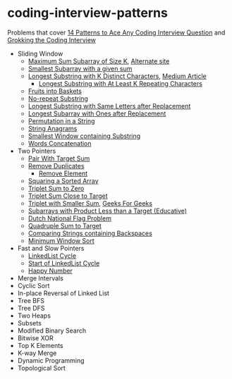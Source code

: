 # coding-interview-patterns

Problems that cover [14 Patterns to Ace Any Coding Interview Question](https://hackernoon.com/14-patterns-to-ace-any-coding-interview-question-c5bb3357f6ed) and [Grokking the Coding Interview](https://www.educative.io/courses/grokking-the-coding-interview)

- Sliding Window
  - [Maximum Sum Subarray of Size K](https://leetcode.com/problems/maximum-size-subarray-sum-equals-k/), [Alternate site](https://leetcode.ca/all/325.html)
  - [Smallest Subarray with a given sum](https://leetcode.com/problems/minimum-size-subarray-sum/)
  - [Longest Substring with K Distinct Characters](https://leetcode.com/problems/longest-substring-with-at-most-k-distinct-characters/), [Medium Article](https://sunjetliu.medium.com/longest-substring-with-k-distinct-characters-6689840f8c75)
    - [Longest Substring with At Least K Repeating Characters](https://leetcode.com/problems/longest-substring-with-at-least-k-repeating-characters/)
  - [Fruits into Baskets](https://leetcode.com/problems/fruit-into-baskets/)
  - [No-repeat Substring](https://leetcode.com/problems/longest-substring-without-repeating-characters/)
  - [Longest Substring with Same Letters after Replacement](https://leetcode.com/problems/longest-repeating-character-replacement/)
  - [Longest Subarray with Ones after Replacement](https://leetcode.com/problems/max-consecutive-ones-iii/)
  - [Permutation in a String](https://leetcode.com/problems/permutation-in-string/)
  - [String Anagrams](https://leetcode.com/problems/find-all-anagrams-in-a-string/)
  - [Smallest Window containing Substring](https://leetcode.com/problems/minimum-window-substring/)
  - [Words Concatenation](https://leetcode.com/problems/substring-with-concatenation-of-all-words/)
- Two Pointers
  - [Pair With Target Sum](https://leetcode.com/problems/two-sum/)
  - [Remove Duplicates](https://leetcode.com/problems/remove-duplicates-from-sorted-array/)
    - [Remove Element](https://leetcode.com/problems/remove-element/)
  - [Squaring a Sorted Array](https://leetcode.com/problems/squares-of-a-sorted-array/)
  - [Triplet Sum to Zero](https://leetcode.com/problems/3sum/)
  - [Triplet Sum Close to Target](https://leetcode.com/problems/3sum-closest/)
  - [Triplet with Smaller Sum](https://leetcode.com/problems/3sum-smaller/), [Geeks For Geeks](https://www.geeksforgeeks.org/count-triplets-with-sum-smaller-that-a-given-value/)
  - [Subarrays with Product Less than a Target (Educative)](https://www.educative.io/courses/grokking-the-coding-interview/RMV1GV1yPYz)
  - [Dutch National Flag Problem](https://leetcode.com/problems/sort-colors/)
  - [Quadruple Sum to Target](https://leetcode.com/problems/4sum/)
  - [Comparing Strings containing Backspaces](https://leetcode.com/problems/backspace-string-compare/)
  - [Minimum Window Sort](https://leetcode.com/problems/shortest-unsorted-continuous-subarray/)
- Fast and Slow Pointers
  - [LinkedList Cycle](https://leetcode.com/problems/linked-list-cycle/)
  - [Start of LinkedList Cycle](https://leetcode.com/problems/linked-list-cycle-ii/)
  - [Happy Number](https://leetcode.com/problems/happy-number/)
- Merge Intervals
- Cyclic Sort
- In-place Reversal of Linked List
- Tree BFS
- Tree DFS
- Two Heaps
- Subsets
- Modified Binary Search
- Bitwise XOR
- Top K Elements
- K-way Merge
- Dynamic Programming
- Topological Sort
